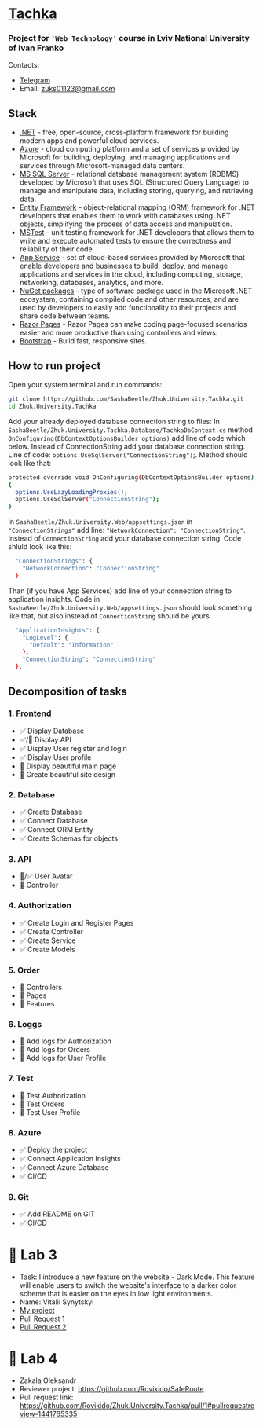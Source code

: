 # [Tachka](https://carsharing.azurewebsites.net)
### Project for `'Web Technology'` course in Lviv National University of Ivan Franko
Contacts:
* [Telegram](https://t.me/zhuk_sasha) 
* Email: zuks01123@gmail.com
## Stack
* [.NET](https://dotnet.microsoft.com/) - free, open-source, cross-platform framework for building modern apps and powerful cloud services.
* [Azure](https://azure.microsoft.com/) - cloud computing platform and a set of services provided by Microsoft for building, deploying, and managing applications and services through Microsoft-managed data centers.
* [MS SQL Server](https://www.microsoft.com/sql-server/sql-server-2019) - relational database management system (RDBMS) developed by Microsoft that uses SQL (Structured Query Language) to manage and manipulate data, including storing, querying, and retrieving data.
* [Entity Framework](https://learn.microsoft.com/uk-ua/ef/) - object-relational mapping (ORM) framework for .NET developers that enables them to work with databases using .NET objects, simplifying the process of data access and manipulation.
* [MSTest](https://learn.microsoft.com/uk-ua/dotnet/core/testing/unit-testing-with-mstest) - unit testing framework for .NET developers that allows them to write and execute automated tests to ensure the correctness and reliability of their code.
* [App Service](https://azure.microsoft.com/en-us/products/app-service/) - set of cloud-based services provided by Microsoft that enable developers and businesses to build, deploy, and manage applications and services in the cloud, including computing, storage, networking, databases, analytics, and more.
* [NuGet packages](https://learn.microsoft.com/uk-ua/nuget/) - type of software package used in the Microsoft .NET ecosystem, containing compiled code and other resources, and are used by developers to easily add functionality to their projects and share code between teams.
* [Razor Pages](https://learn.microsoft.com/en-us/aspnet/core/razor-pages/?view=aspnetcore-7.0&tabs=visual-studio) - Razor Pages can make coding page-focused scenarios easier and more productive than using controllers and views.
* [Bootstrap](https://getbootstrap.com/) - Build fast, responsive sites.
## How to run project
Open your system terminal and run commands:
```sh
git clone https://github.com/SashaBeetle/Zhuk.University.Tachka.git
cd Zhuk.University.Tachka
```
Add your already deployed database connection string to files:
In `SashaBeetle/Zhuk.University.Tachka.Database/TachkaDbContext.cs` method `OnConfiguring(DbContextOptionsBuilder options)` add line of code which below. Instead of ConnectionString add your database connection string. Line of code: `options.UseSqlServer("ConnectionString")`;. Method should look like that:
```sh
protected override void OnConfiguring(DbContextOptionsBuilder options)
{
  options.UseLazyLoadingProxies();
  options.UseSqlServer("ConnectionString");
}
```
In `SashaBeetle/Zhuk.University.Web/appsettings.json` in `"ConnectionStrings"` add line: `"NetworkConnection": "ConnectionString"`. Instead of `ConnectionString` add your database connection string. Code shluld look like this:
```sh
  "ConnectionStrings": {
    "NetworkConnection": "ConnectionString"
  }
```
Than (if you have App Services) add line of your connection string to application insights. Code in `SashaBeetle/Zhuk.University.Web/appsettings.json` should look something like that, but also instead of `ConnectionString` should be yours.
```sh
  "ApplicationInsights": {
    "LogLevel": {
      "Default": "Information"
    },
    "ConnectionString": "ConnectionString"
  },
```
## Decomposition of tasks
### 1. Frontend
* ✅ Display Database
* ✅/🔳 Display API
* ✅ Display User register and login
* ✅ Display User profile
* 🔳 Display beautiful main page
* 🔳 Create beautiful site design

### 2. Database
* ✅ Create Database
* ✅ Connect Database
* ✅ Connect ORM Entity
* ✅ Create Schemas for objects

### 3. API
* 🔳/✅ User Avatar
* 🔳 Controller

### 4. Authorization
* ✅ Create Login and Register Pages
* ✅ Create Controller
* ✅ Create Service
* ✅ Create Models

### 5. Order
* 🔳 Controllers
* 🔳 Pages
* 🔳 Features

### 6. Loggs
* 🔳 Add logs for Authorization
* 🔳 Add logs for Orders
* 🔳 Add logs for User Profile

### 7. Test
* 🔳 Test Authorization
* 🔳 Test Orders
* 🔳 Test User Profile

### 8. Azure
* ✅ Deploy the project
* ✅ Connect Application Insights
* ✅ Connect Azure Database
* ✅ CI/CD

### 9. Git
* ✅ Add README on GIT
* ✅ CI/CD

# 📒 Lab 3 
- Task: I introduce a new feature on the website - Dark Mode. This feature will enable users to switch the website's interface to a darker color scheme that is easier on the eyes in low light environments.
- Name: Vitalii Synytskyi
- [My project](https://github.com/VitaliySynytskyi/CodeFlow)
- [Pull Request 1](https://github.com/SashaBeetle/Zhuk.University.Tachka/commit/851a4a7e8d9b94422127ae645520be15eeae0765)
- [Pull Request 2](https://github.com/SashaBeetle/Zhuk.University.Tachka/commit/46954eb068c609e2f13a6cc9d344a6c3034379a8)

# 📒 Lab 4
- Zakala Oleksandr
- Reviewer project: https://github.com/Rovikido/SafeRoute
- Pull request link: https://github.com/Rovikido/Zhuk.University.Tachka/pull/1#pullrequestreview-1441765335

